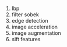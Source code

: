 1. lbp
2. filter sobek
3. edge detection
4. image acceleration
5. image augmentation
6. sift features

